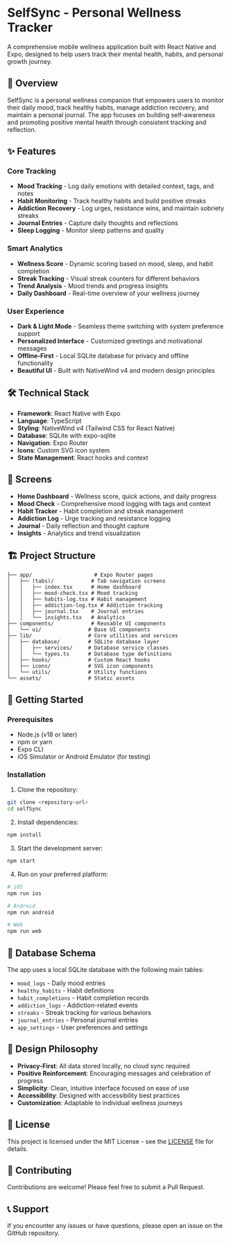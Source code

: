 # SelfSync - Personal Wellness Tracker

A comprehensive mobile wellness application built with React Native and Expo, designed to help users track their mental health, habits, and personal growth journey.

## 🌟 Overview

SelfSync is a personal wellness companion that empowers users to monitor their daily mood, track healthy habits, manage addiction recovery, and maintain a personal journal. The app focuses on building self-awareness and promoting positive mental health through consistent tracking and reflection.

## ✨ Features

### Core Tracking
- **Mood Tracking** - Log daily emotions with detailed context, tags, and notes
- **Habit Monitoring** - Track healthy habits and build positive streaks
- **Addiction Recovery** - Log urges, resistance wins, and maintain sobriety streaks
- **Journal Entries** - Capture daily thoughts and reflections
- **Sleep Logging** - Monitor sleep patterns and quality

### Smart Analytics
- **Wellness Score** - Dynamic scoring based on mood, sleep, and habit completion
- **Streak Tracking** - Visual streak counters for different behaviors
- **Trend Analysis** - Mood trends and progress insights
- **Daily Dashboard** - Real-time overview of your wellness journey

### User Experience
- **Dark & Light Mode** - Seamless theme switching with system preference support
- **Personalized Interface** - Customized greetings and motivational messages
- **Offline-First** - Local SQLite database for privacy and offline functionality
- **Beautiful UI** - Built with NativeWind v4 and modern design principles

## 🛠 Technical Stack

- **Framework**: React Native with Expo
- **Language**: TypeScript
- **Styling**: NativeWind v4 (Tailwind CSS for React Native)
- **Database**: SQLite with expo-sqlite
- **Navigation**: Expo Router
- **Icons**: Custom SVG icon system
- **State Management**: React hooks and context

## 📱 Screens

- **Home Dashboard** - Wellness score, quick actions, and daily progress
- **Mood Check** - Comprehensive mood logging with tags and context
- **Habit Tracker** - Habit completion and streak management
- **Addiction Log** - Urge tracking and resistance logging
- **Journal** - Daily reflection and thought capture
- **Insights** - Analytics and trend visualization

## 🏗 Project Structure

```
├── app/                    # Expo Router pages
│   ├── (tabs)/            # Tab navigation screens
│   │   ├── index.tsx      # Home dashboard
│   │   ├── mood-check.tsx # Mood tracking
│   │   ├── habits-log.tsx # Habit management
│   │   ├── addiction-log.tsx # Addiction tracking
│   │   ├── journal.tsx    # Journal entries
│   │   └── insights.tsx   # Analytics
├── components/            # Reusable UI components
│   └── ui/               # Base UI components
├── lib/                  # Core utilities and services
│   ├── database/         # SQLite database layer
│   │   ├── services/     # Database service classes
│   │   └── types.ts      # Database type definitions
│   ├── hooks/            # Custom React hooks
│   ├── icons/            # SVG icon components
│   └── utils/            # Utility functions
└── assets/               # Static assets
```

## 🚀 Getting Started

### Prerequisites
- Node.js (v18 or later)
- npm or yarn
- Expo CLI
- iOS Simulator or Android Emulator (for testing)

### Installation

1. Clone the repository:
```bash
git clone <repository-url>
cd selfSync
```

2. Install dependencies:
```bash
npm install
```

3. Start the development server:
```bash
npm start
```

4. Run on your preferred platform:
```bash
# iOS
npm run ios

# Android
npm run android

# Web
npm run web
```

## 💾 Database Schema

The app uses a local SQLite database with the following main tables:
- `mood_logs` - Daily mood entries
- `healthy_habits` - Habit definitions
- `habit_completions` - Habit completion records
- `addiction_logs` - Addiction-related events
- `streaks` - Streak tracking for various behaviors
- `journal_entries` - Personal journal entries
- `app_settings` - User preferences and settings

## 🎨 Design Philosophy

- **Privacy-First**: All data stored locally, no cloud sync required
- **Positive Reinforcement**: Encouraging messages and celebration of progress
- **Simplicity**: Clean, intuitive interface focused on ease of use
- **Accessibility**: Designed with accessibility best practices
- **Customization**: Adaptable to individual wellness journeys

## 📄 License

This project is licensed under the MIT License - see the [LICENSE](LICENSE) file for details.

## 🤝 Contributing

Contributions are welcome! Please feel free to submit a Pull Request.

## 📞 Support

If you encounter any issues or have questions, please open an issue on the GitHub repository.
